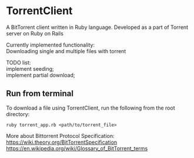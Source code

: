 TorrentClient
=============

A BitTorrent client written in Ruby language. Developed as a part of Torrent server on Ruby on Rails

Currently implemented functionality:<br>
Downloading single and multiple files with torrent

TODO list:<br>
implement seeding;<br>
implement partial download;

Run from terminal
----
To download a file using TorrentClient, run the following from the root directory:

```
ruby torrent_app.rb <path/to/torrent_file> 
```
More about Bittorrent Protocol Specification:
https://wiki.theory.org/BitTorrentSpecification
https://en.wikipedia.org/wiki/Glossary_of_BitTorrent_terms